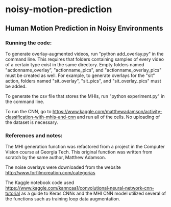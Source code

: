 # noisy-motion-prediction

## Human Motion Prediction in Noisy Environments

### Running the code:
To generate overlay-augmented videos, run "python add_overlay.py" in the command line.  This requires that folders containing samples of every video of a certain type exist in the same directory.  Empty folders named "actionname_overlay", "actionname_pics", and "actionname_overlay_pics" must be created as well.  For example, to generate overlays for the "sit" action, folders named "sit_overlay", "sit_pics", and "sit_overlay_pics" must be added.

To generate the csv file that stores the MHIs, run "python experiment.py" in the command line.

To run the CNN, go to https://www.kaggle.com/matthewadamson/activity-classification-with-mhis-and-cnn and run all of the cells.  No uploading of the dataset is necessary.


### References and notes:
The MHI generation function was refactored from a project in the Computer Vision course at Georgia Tech.  This original function was written from scratch by the same author, Matthew Adamson.

The noise overlays were downloaded from the website http://www.forfilmcreation.com/categorias

The Kaggle notebook code used https://www.kaggle.com/kanncaa1/convolutional-neural-network-cnn-tutorial as a guide to Keras CNNs and the MHI CNN model utilized several of the functions such as training loop data augmentation.
